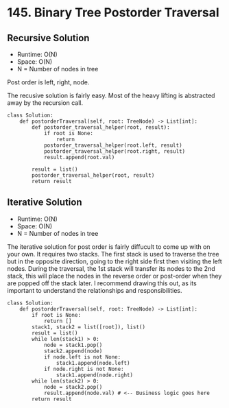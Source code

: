 # 145. Binary Tree Postorder Traversal

## Recursive Solution
- Runtime: O(N)
- Space: O(N)
- N = Number of nodes in tree

Post order is left, right, node.

The recusive solution is fairly easy. Most of the heavy lifting is abstracted away by the recursion call.

```
class Solution:
    def postorderTraversal(self, root: TreeNode) -> List[int]:
        def postorder_traversal_helper(root, result):
            if root is None:
                return
            postorder_traversal_helper(root.left, result)
            postorder_traversal_helper(root.right, result)
            result.append(root.val)
            
        result = list()
        postorder_traversal_helper(root, result)
        return result
```

## Iterative Solution
- Runtime: O(N)
- Space: O(N)
- N = Number of nodes in tree

The iterative solution for post order is fairly diffucult to come up with on your own.
It requires two stacks. 
The first stack is used to traverse the tree but in the opposite direction, going to the right side first then visiting the left nodes.
During the traversal, the 1st stack will transfer its nodes to the 2nd stack, this will place the nodes in the reverse order or post-order when they are popped off the stack later.
I recommend drawing this out, as its important to understand the relationships and responsibilities.

```
class Solution:
    def postorderTraversal(self, root: TreeNode) -> List[int]:
        if root is None:
            return []
        stack1, stack2 = list([root]), list()
        result = list()
        while len(stack1) > 0:
            node = stack1.pop()
            stack2.append(node)
            if node.left is not None:
                stack1.append(node.left)
            if node.right is not None:
                stack1.append(node.right)
        while len(stack2) > 0:
            node = stack2.pop()
            result.append(node.val) # <-- Business logic goes here
        return result
```
